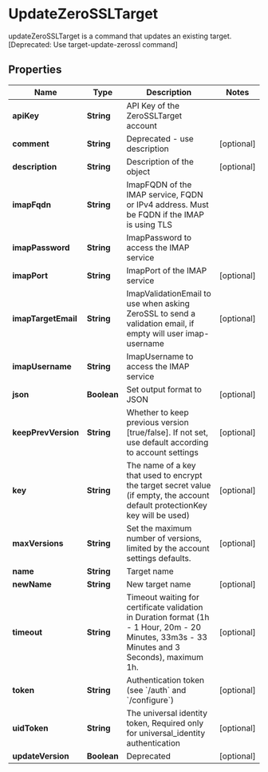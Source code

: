 

# UpdateZeroSSLTarget

updateZeroSSLTarget is a command that updates an existing target. [Deprecated: Use target-update-zerossl command]

## Properties

Name | Type | Description | Notes
------------ | ------------- | ------------- | -------------
**apiKey** | **String** | API Key of the ZeroSSLTarget account | 
**comment** | **String** | Deprecated - use description |  [optional]
**description** | **String** | Description of the object |  [optional]
**imapFqdn** | **String** | ImapFQDN of the IMAP service, FQDN or IPv4 address. Must be FQDN if the IMAP is using TLS | 
**imapPassword** | **String** | ImapPassword to access the IMAP service | 
**imapPort** | **String** | ImapPort of the IMAP service |  [optional]
**imapTargetEmail** | **String** | ImapValidationEmail to use when asking ZeroSSL to send a validation email, if empty will user imap-username |  [optional]
**imapUsername** | **String** | ImapUsername to access the IMAP service | 
**json** | **Boolean** | Set output format to JSON |  [optional]
**keepPrevVersion** | **String** | Whether to keep previous version [true/false]. If not set, use default according to account settings |  [optional]
**key** | **String** | The name of a key that used to encrypt the target secret value (if empty, the account default protectionKey key will be used) |  [optional]
**maxVersions** | **String** | Set the maximum number of versions, limited by the account settings defaults. |  [optional]
**name** | **String** | Target name | 
**newName** | **String** | New target name |  [optional]
**timeout** | **String** | Timeout waiting for certificate validation in Duration format (1h - 1 Hour, 20m - 20 Minutes, 33m3s - 33 Minutes and 3 Seconds), maximum 1h. |  [optional]
**token** | **String** | Authentication token (see &#x60;/auth&#x60; and &#x60;/configure&#x60;) |  [optional]
**uidToken** | **String** | The universal identity token, Required only for universal_identity authentication |  [optional]
**updateVersion** | **Boolean** | Deprecated |  [optional]



